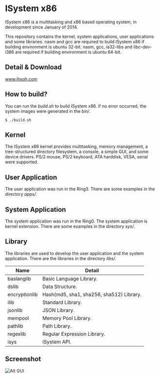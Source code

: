 ISystem x86
===========
ISystem x86 is a multitasking and x86 based operating system, in development since January of 2014.

This repository contains the kernel, system applications, user applications and some libraries. nasm and gcc are required to build ISystem x86 if building environment is ubuntu 32-bit. nasm, gcc, ia32-libs and libc-dev-i386 are required if building environment is ubuntu 64-bit.

## Detail & Download ##
<a href="http://www.ihsoh.com/" target="_blank">www.ihsoh.com</a>

## How to build? ##
You can run the *build.sh* to build ISystem x86. if no error occurred, the system images were generated in the *bin/*.

```
$ ./build.sh
```

## Kernel ##
The ISystem x86 kernel provides multitasking, memory management, a tree-structured directory filesystem, a console, a simple GUI, and some device drivers. PS/2 mouse, PS/2 keyboard, ATA harddisk, VESA, serial were supported.

## User Application ##
The user application was run in the Ring3. There are some examples in the directory *apps/*.

## System Application ##
The system application was run in the Ring0. The system application is kernel extension. There are some examples in the directory *sys/*.

## Library ##
The libraries are used to develop the user application and the system application. There are the libraries in the directory *libs/*.

|Name                |Detail                                   |
|--------------------|-----------------------------------------|
|baslanglib          |Basic Language Library.                  |
|dslib               |Data Structure.                          |
|encryptionlib       |Hash(md5, sha1, sha256, sha512) Library. |
|ilib                |Standard Library.                        |
|jsonlib             |JSON Library.                            |
|mempool             |Memory Pool Library.                     |
|pathlib             |Path Library.                            |
|regexlib            |Regular Expression Library.              |
|isys                |ISystem API.                             |

## Screenshot ##
![Alt GUI](http://www.ihsoh.com/static/image/screenshot/ISystemx86.png "GUI")
